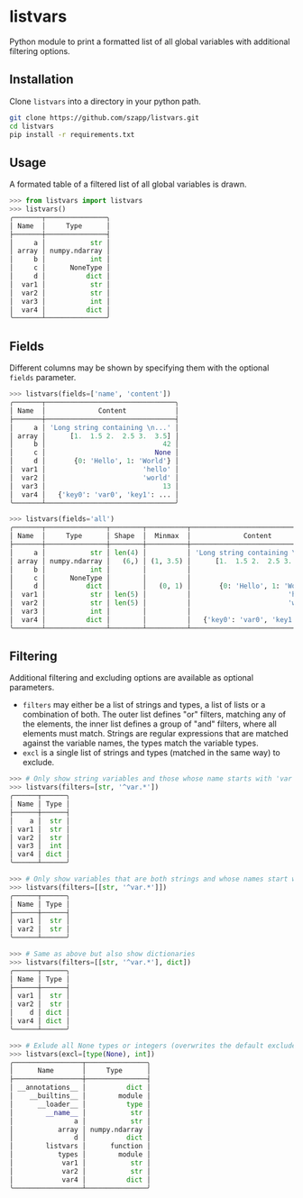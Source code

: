 # listvars

Python module to print a formatted list of all global variables with additional filtering options.


## Installation

Clone `listvars` into a directory in your python path.

```bash
git clone https://github.com/szapp/listvars.git
cd listvars
pip install -r requirements.txt
```


## Usage

A formated table of a filtered list of all global variables is drawn.

```python
>>> from listvars import listvars
>>> listvars()
╭───────┬───────────────╮
│ Name  │     Type      │
├───────┼───────────────┤
│     a │           str │
│ array │ numpy.ndarray │
│     b │           int │
│     c │      NoneType │
│     d │          dict │
│  var1 │           str │
│  var2 │           str │
│  var3 │           int │
│  var4 │          dict │
╰───────┴───────────────╯
```


## Fields

Different columns may be shown by specifying them with the optional `fields` parameter.

```python
>>> listvars(fields=['name', 'content'])
╭───────┬────────────────────────────────╮
│ Name  │             Content            │
├───────┼────────────────────────────────┤
│     a │ 'Long string containing \n...' │
│ array │      [1.  1.5 2.  2.5 3.  3.5] │
│     b │                             42 │
│     c │                           None │
│     d │       {0: 'Hello', 1: 'World'} │
│  var1 │                        'hello' │
│  var2 │                        'world' │
│  var3 │                             13 │
│  var4 │   {'key0': 'var0', 'key1': ... │
╰───────┴────────────────────────────────╯

>>> listvars(fields='all')
╭───────┬───────────────┬────────┬──────────┬────────────────────────────────╮
│ Name  │     Type      │ Shape  │  Minmax  │             Content            │
├───────┼───────────────┼────────┼──────────┼────────────────────────────────┤
│     a │           str │ len(4) │          │ 'Long string containing \n...' │
│ array │ numpy.ndarray │   (6,) │ (1, 3.5) │      [1.  1.5 2.  2.5 3.  3.5] │
│     b │           int │        │          │                             42 │
│     c │      NoneType │        │          │                           None │
│     d │          dict │        │   (0, 1) │       {0: 'Hello', 1: 'World'} │
│  var1 │           str │ len(5) │          │                        'hello' │
│  var2 │           str │ len(5) │          │                        'world' │
│  var3 │           int │        │          │                             13 │
│  var4 │          dict │        │          │   {'key0': 'var0', 'key1': ... │
╰───────┴───────────────┴────────┴──────────┴────────────────────────────────╯
```


## Filtering

Additional filtering and excluding options are available as optional parameters.

- `filters` may either be a list of strings and types, a list of lists or a combination of both. The outer list defines 
"or" filters, matching any of the elements, the inner list defines a group of "and" filters, where all elements must
match. Strings are regular expressions that are matched against the variable names, the types match the variable types.
- `excl` is a single list of strings and types (matched in the same way) to exclude.


```python
>>> # Only show string variables and those whose name starts with 'var'
>>> listvars(filters=[str, '^var.*'])
╭──────┬──────╮
│ Name │ Type │
├──────┼──────┤
│    a │  str │
│ var1 │  str │
│ var2 │  str │
│ var3 │  int │
│ var4 │ dict │
╰──────┴──────╯

>>> # Only show variables that are both strings and whose names start with 'var'
>>> listvars(filters=[[str, '^var.*']])
╭──────┬──────╮
│ Name │ Type │
├──────┼──────┤
│ var1 │  str │
│ var2 │  str │
╰──────┴──────╯

>>> # Same as above but also show dictionaries
>>> listvars(filters=[[str, '^var.*'], dict])
╭──────┬──────╮
│ Name │ Type │
├──────┼──────┤
│ var1 │  str │
│ var2 │  str │
│    d │ dict │
│ var4 │ dict │
╰──────┴──────╯

>>> # Exlude all None types or integers (overwrites the default exclude filter!)
>>> listvars(excl=[type(None), int])
╭─────────────────┬───────────────╮
│      Name       │     Type      │
├─────────────────┼───────────────┤
│ __annotations__ │          dict │
│    __builtins__ │        module │
│      __loader__ │          type │
│        __name__ │           str │
│               a │           str │
│           array │ numpy.ndarray │
│               d │          dict │
│        listvars │      function │
│           types │        module │
│            var1 │           str │
│            var2 │           str │
│            var4 │          dict │
╰─────────────────┴───────────────╯
```
